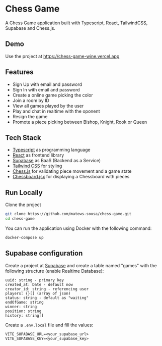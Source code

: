 # Chess Game

A Chess Game application built with Typescript, React, TailwindCSS, Supabase and Chess.js.

## Demo

Use the project at https://chess-game-wine.vercel.app

## Features

- Sign Up with email and password
- Sign In with email and password
- Create a online game picking the color
- Join a room by ID
- View all games played by the user
- Play and chat in realtime with the oponent
- Resign the game
- Promote a piece picking between Bishop, Knight, Rook or Queen

## Tech Stack

- [Typescript](https://www.typescriptlang.org) as programming language
- [React](https://reactjs.org) as frontend library
- [Supabase](https://supabase.com) as BaaS (Backend as a Service)
- [Tailwind CSS](https://tailwindcss.com) for styling
- [Chess.js](https://github.com/jhlywa/chess.js) for validating piece movement and a game state
- [Chessboard.jsx](https://chessboardjsx.com) for displaying a Chessboard with pieces

## Run Locally

Clone the project

```bash
git clone https://github.com/matews-sousa/chess-game.git
cd chess-game
```

You can run the application using Docker with the following command:

```bash
docker-compose up
```

## Supabase configuration

Create a project at [Supabase](https://supabase.com) and create a table named "games" with the following structure (enable Realtime Database):

```
uuid: string - primary key
created_at: Date - default now
creator_id: string - referencing user
players: {}[] (array of json)
status: string - default as "waiting"
endOfGame: string
winner: string
position: string
history: string[]
```

Create a `.env.local` file and fill the values:

```
VITE_SUPABASE_URL=<your_supabase_url>
VITE_SUPABASE_KEY=<your_supabase_key>
```
